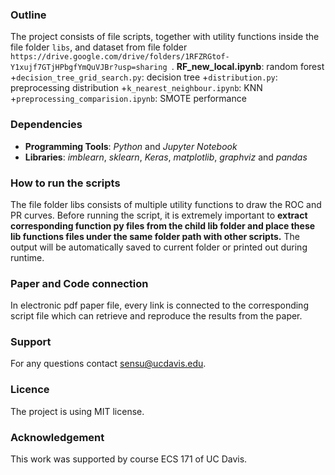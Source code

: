 ### Outline
The project consists of file scripts, together with utility functions inside the file folder ```libs```, and dataset from file folder ```https://drive.google.com/drive/folders/1RFZRGtof-Y1xujf7GTjHPbgfYmQuVJBr?usp=sharing ```.
**RF_new_local.ipynb**: random forest
+```decision_tree_grid_search.py```: decision tree
+```distribution.py```: preprocessing distribution
+```k_nearest_neighbour.ipynb```: KNN
+```preprocessing_comparision.ipynb```: SMOTE performance

### Dependencies
+ **Programming Tools**: *Python* and *Jupyter Notebook*
+ **Libraries**: *imblearn*, *sklearn*, *Keras*, *matplotlib*, *graphviz* and *pandas*

### How to run the scripts
The file folder libs consists of multiple utility functions to draw the ROC and PR curves.
Before running the script, it is extremely important to **extract corresponding function py files from the child lib folder and place these lib functions files 
under the same folder path with other scripts.**
The output will be automatically saved to current folder or printed out during runtime.


### Paper and Code connection
In electronic pdf paper file, every link is connected to the corresponding script file which can retrieve and reproduce the results from the paper.

### Support
For any questions contact sensu@ucdavis.edu.

### Licence
The project is using MIT license.

### Acknowledgement
This work was supported by course ECS 171 of UC Davis.






